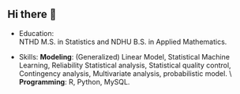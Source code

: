 ## Hi there 👋

- Education:  
  NTHD M.S. in Statistics and NDHU B.S. in Applied Mathematics.

- Skills:
  **Modeling**: (Generalized) Linear Model, Statistical Machine Learning, Reliability Statistical analysis,
Statistical quality control, Contingency analysis, Multivariate analysis, probabilistic model. \\
  **Programming**: R, Python, MySQL.



<!--
**ChiaHaoCheng/ChiaHaoCheng** is a ✨ _special_ ✨ repository because its `README.md` (this file) appears on your GitHub profile.

Here are some ideas to get you started:

- 🔭 I’m currently working on ...
- 🌱 I’m currently learning ...
- 👯 I’m looking to collaborate on ...
- 🤔 I’m looking for help with ...
- 💬 Ask me about ...
- 📫 How to reach me: ...
- 😄 Pronouns: ...
- ⚡ Fun fact: ...
-->

